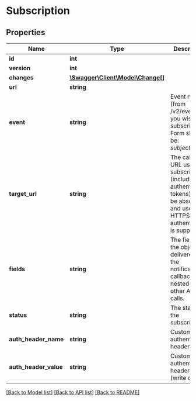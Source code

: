 # Subscription

## Properties
Name | Type | Description | Notes
------------ | ------------- | ------------- | -------------
**id** | **int** |  | [optional] 
**version** | **int** |  | [optional] 
**changes** | [**\Swagger\Client\Model\Change[]**](Change.md) |  | [optional] 
**url** | **string** |  | [optional] 
**event** | **string** | Event name (from /v2/event) you wish to subscribe to. Form should be: *subject.verb*. | 
**target_url** | **string** | The callback URL used for subscriptions (including authentication tokens). Must be absolute and use HTTPS. Basic authentication is supported. | 
**fields** | **string** | The fields in the object delivered with the notification callback, nested as in other API calls. | [optional] 
**status** | **string** | The status of the subscription. | [optional] 
**auth_header_name** | **string** | Custom authentication header name | [optional] 
**auth_header_value** | **string** | Custom authentication header value (write only) | [optional] 

[[Back to Model list]](../../README.md#documentation-for-models) [[Back to API list]](../../README.md#documentation-for-api-endpoints) [[Back to README]](../../README.md)

